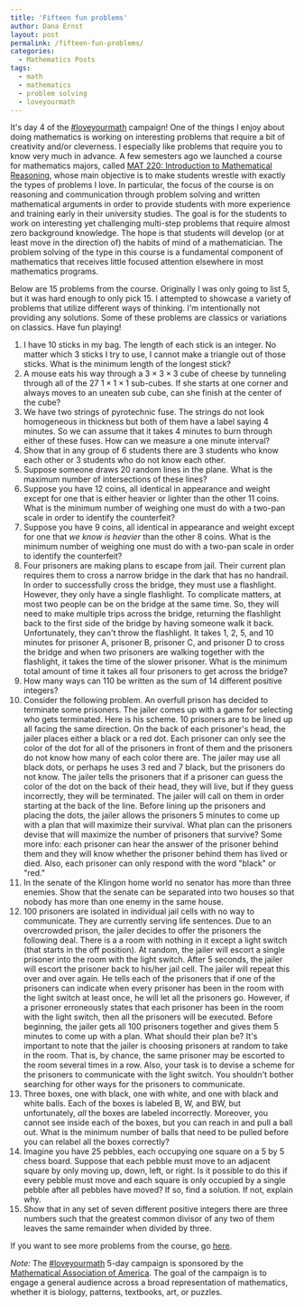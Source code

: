 ```yaml
---
title: 'Fifteen fun problems'
author: Dana Ernst
layout: post
permalink: /fifteen-fun-problems/
categories:
  - Mathematics Posts
tags:
  - math
  - mathematics
  - problem solving
  - loveyourmath
---
```


It's day 4 of the [#loveyourmath](https://twitter.com/hashtag/loveyourmath?src=hash) campaign! One of the things I enjoy about doing mathematics is working on interesting problems that require a bit of creativity and/or cleverness.  I especially like problems that require you to know very much in advance.  A few semesters ago we launched a course for mathematics majors, called [MAT 220: Introduction to Mathematical Reasoning](http://teaching.danaernst.com/mat220s15/), whose main objective is to make students wrestle with exactly the types of problems I love. In particular, the focus of the course is on reasoning and communication through problem solving and written mathematical arguments in order to provide students with more experience and training early in their university studies. The goal is for the students to work on interesting yet challenging multi-step problems that require almost zero background knowledge. The hope is that students will develop (or at least move in the direction of) the habits of mind of a mathematician. The problem solving of the type in this course is a fundamental component of mathematics that receives little focused attention elsewhere in most mathematics programs.

Below are 15 problems from the course.  Originally I was only going to list 5, but it was hard enough to only pick 15. I attempted to showcase a variety of problems that utilize different ways of thinking.  I'm intentionally not providing any solutions.  Some of these problems are classics or variations on classics.  Have fun playing!

1. I have 10 sticks in my bag. The length of each stick is an integer. No matter which 3 sticks I try to use, I cannot make a triangle out of those sticks. What is the minimum length of the longest stick?
2. A mouse eats his way through a $3\times 3 \times 3$ cube of cheese by tunneling through all of the 27 $1\times 1\times 1$ sub-cubes. If she starts at one corner and always moves to an uneaten sub cube, can she finish at the center of the cube?
3. We have two strings of pyrotechnic fuse. The strings do not look homogeneous in thickness but both of them have a label saying 4 minutes. So we can assume that it takes 4 minutes to burn through either of these fuses. How can we measure a one minute interval?
4. Show that in any group of 6 students there are 3 students who know each other or 3 students who do not know each other.
5. Suppose someone draws 20 random lines in the plane. What is the maximum number of intersections of these lines?
6. Suppose you have 12 coins, all identical in appearance and weight except for one that is either heavier or lighter than the other 11 coins. What is the minimum number of weighing one must do with a two-pan scale in order to identify the counterfeit?
7. Suppose you have 9 coins, all identical in appearance and weight except for one that *we know is heavier* than the other 8 coins. What is the minimum number of weighing one must do with a two-pan scale in order to identify the counterfeit?
8. Four prisoners are making plans to escape from jail. Their current plan requires them to cross a narrow bridge in the dark that has no handrail. In order to successfully cross the bridge, they must use a flashlight.  However, they only have a single flashlight.  To complicate matters, at most two people can be on the bridge at the same time.  So, they will need to make multiple trips across the bridge, returning the flashlight back to the first side of the bridge by having someone walk it back.  Unfortunately, they can't throw the flashlight.  It takes 1, 2, 5, and 10 minutes for prisoner A, prisoner B, prisoner C, and prisoner D to cross the bridge and when two prisoners are walking together with the flashlight, it takes the time of the slower prisoner.  What is the minimum total amount of time it takes all four prisoners to get across the bridge?
9. How many ways can 110 be written as the sum of 14 different positive integers?
10. Consider the following problem. An overfull prison has decided to terminate some prisoners. The jailer comes up with a game for selecting who gets terminated. Here is his scheme. 10 prisoners are to be lined up all facing the same direction. On the back of each prisoner's head, the jailer places either a black or a red dot. Each prisoner can only see the color of the dot for all of the prisoners in front of them and the prisoners do not know how many of each color there are. The jailer may use all black dots, or perhaps he uses 3 red and 7 black, but the prisoners do not know. The jailer tells the prisoners that if a prisoner can guess the color of the dot on the back of their head, they will live, but if they guess incorrectly, they will be terminated. The jailer will call on them in order starting at the back of the line. Before lining up the prisoners and placing the dots, the jailer allows the prisoners 5 minutes to come up with a plan that will maximize their survival. What plan can the prisoners devise that will maximize the number of prisoners that survive? Some more info: each prisoner can hear the answer of the prisoner behind them and they will know whether the prisoner behind them has lived or died. Also, each prisoner can only respond with the word "black" or "red."
11. In the senate of the Klingon home world no senator has more than three enemies. Show that the senate can be separated into two houses so that nobody has more than one enemy in the same house.
12. 100 prisoners are isolated in individual jail cells with no way to communicate. They are currently serving life sentences.  Due to an overcrowded prison, the jailer decides to offer the prisoners the following deal. There is a a room with nothing in it except a light switch (that starts in the off position). At random, the jailer will escort a single prisoner into the room with the light switch. After 5 seconds, the jailer will escort the prisoner back to his/her jail cell. The jailer will repeat this over and over again.  He tells each of the prisoners that if one of the prisoners can indicate when every prisoner has been in the room with the light switch at least once, he will let all the prisoners go.  However, if a prisoner erroneously states that each prisoner has been in the room with the light switch, then all the prisoners will be executed.  Before beginning, the jailer gets all 100 prisoners together and gives them 5 minutes to come up with a plan.  What should their plan be?  It's important to note that the jailer is choosing prisoners at random to take in the room.  That is, by chance, the same prisoner may be escorted to the room several times in a row.  Also, your task is to devise a scheme for the prisoners to communicate with the light switch.  You shouldn't bother searching for other ways for the prisoners to communicate.
13. Three boxes, one with black, one with white, and one with black and white balls.  Each of the boxes is labeled B, W, and BW, but unfortunately, *all* the boxes are labeled incorrectly.  Moreover, you cannot see inside each of the boxes, but you can reach in and pull a ball out.  What is the minimum number of balls that need to be pulled before you can relabel all the boxes correctly?
14. Imagine you have 25 pebbles, each occupying one square on a 5 by 5 chess board. Suppose that each pebble must move to an adjacent square by only moving up, down, left, or right. Is it possible to do this if every pebble must move and each square is only occupied by a single pebble after all pebbles have moved?  If so, find a solution.  If not, explain why.
15. Show that in any set of seven different positive integers there are three numbers such that the greatest common divisor of any two of them leaves the same remainder when divided by three.

If you want to see more problems from the course, go [here](http://teaching.danaernst.com/files/spring2015/mat220/220ProblemCollection.pdf).

*Note:* The [#loveyourmath](https://twitter.com/hashtag/loveyourmath?src=hash) 5-day campaign is sponsored by the [Mathematical Association of America](http:maa.org).  The goal of the campaign is to engage a general audience across a broad representation of mathematics, whether it is biology, patterns, textbooks, art, or puzzles.  
